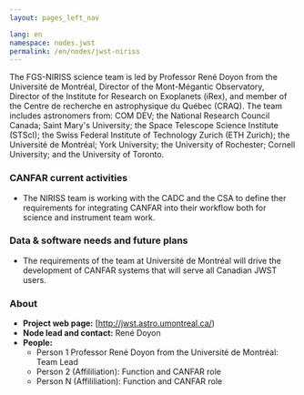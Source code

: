 ```yaml
---
layout: pages_left_nav

lang: en
namespace: nodes.jwst
permalink: /en/nodes/jwst-niriss
---
```


<!-- Content start -->

The FGS-NIRISS science team is led by Professor René Doyon from the Université de Montréal, Director of the Mont-Mégantic Observatory, Director of the Institute for Research on Exoplanets (iRex), and member of the Centre de recherche en astrophysique du Québec (CRAQ). The team includes astronomers from: COM DEV; the National Research Council Canada; Saint Mary's University; the Space Telescope Science Institute (STScI); the Swiss Federal Institute of Technology Zurich (ETH Zurich); the Université de Montréal; York University; the University of Rochester; Cornell University; and the University of Toronto. 


### CANFAR current activities

* The NIRISS team is working with the CADC and the CSA to define ther requirements for integrating CANFAR into their workflow both for science and instrument team work.


### Data & software needs and future plans

* The requirements of the team at Université de Montréal will drive the development of CANFAR systems that will serve all Canadian JWST users.


### About

* **Project web page:** [http://jwst.astro.umontreal.ca/)
* **Node lead and contact:** René Doyon
* **People:**
  * Person 1  Professor René Doyon from the Université de Montréal: Team Lead
  * Person 2 (Affililiation): Function and CANFAR role
  * Person N (Affililiation): Function and CANFAR role



<!-- Content end -->
